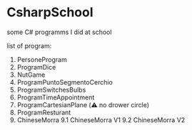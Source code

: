 # CsharpSchool
some C# programms I did at school

list of program:
 1. PersoneProgram 
 2. ProgramDice
 3. NutGame
 4. ProgramPuntoSegmentoCerchio
 5. ProgramSwitchesBulbs
 6. ProgramTimeAppointment
 7. ProgramCartesianPlane (⚠️ no drower circle)
 8. ProgramResturant
 9. ChineseMorra
    9.1 ChineseMorra V1
    9.2 ChineseMorra V2
 
